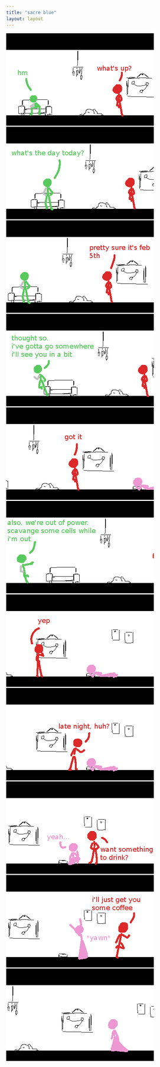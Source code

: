 ```yaml
---
title: "sacre blue"
layout: layout
---
```


<img src="/assets/sacreblue/1.png" id="1" class="xobdyn">

<img src="/assets/sacreblue/2.png" id="2" class="xobdyn">

<img src="/assets/sacreblue/3.png" id="3" class="xobdyn">

<img src="/assets/sacreblue/4.png" id="4" class="xobdyn">

<img src="/assets/sacreblue/5.png" id="5" class="xobdyn">

<img src="/assets/sacreblue/6.png" id="6" class="xobdyn">

<img src="/assets/sacreblue/7.png" id="7" class="xobdyn">

<img src="/assets/sacreblue/8.png" id="8" class="xobdyn">

<img src="/assets/sacreblue/9.png" id="9" class="xobdyn">

<img src="/assets/sacreblue/10.png" id="10" class="xobdyn">

<img src="/assets/sacreblue/11.png" id="11" class="xobdyn">